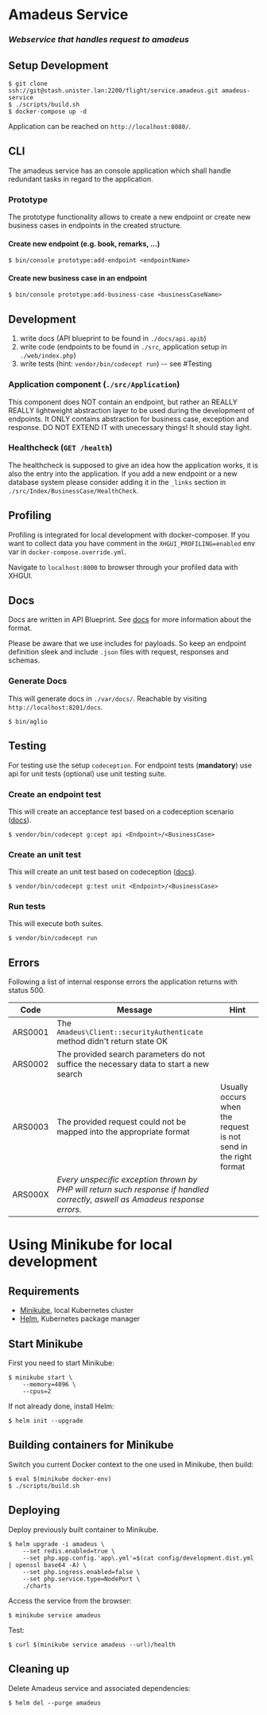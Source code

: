 # Amadeus Service

### *Webservice that handles request to amadeus*

## Setup Development

```
$ git clone ssh://git@stash.unister.lan:2200/flight/service.amadeus.git amadeus-service
$ ./scripts/build.sh
$ docker-compose up -d
```

Application can be reached on `http://localhost:8080/`.

## CLI

The amadeus service has an console application which shall handle redundant
tasks in regard to the application.

### Prototype

The prototype functionality allows to create a new endpoint or create new
business cases in endpoints in the created structure.

#### Create new endpoint (e.g. book, remarks, ...)

```
$ bin/console prototype:add-endpoint <endpointName>
```

#### Create new business case in an endpoint

```
$ bin/console prototype:add-business-case <businessCaseName>
```

## Development

1. write docs (API blueprint to be found in `./docs/api.apib`)
2. write code (endpoints to be found in `./src`, application setup in `./web/index.php`)
3. write tests (hint: `vendor/bin/codecept run`) -- see #Testing

### Application component (`./src/Application`)

This component does NOT contain an endpoint, but rather an REALLY REALLY lightweight abstraction layer to be used
during the development of endpoints.
It ONLY contains abstraction for business case, exception and response. DO NOT EXTEND IT with unecessary things!
It should stay light.

### Healthcheck (`GET /health`)

The healthcheck is supposed to give an idea how the application works, it is also the entry into the application.
If you add a new endpoint or a new database system please consider adding it in the `_links`
section in `./src/Index/BusinessCase/HealthCheck`.

## Profiling
Profiling is integrated for local development with docker-composer. If you want to collect data you have comment in the `XHGUI_PROFILING=enabled` env var in `docker-compose.override.yml`.

Navigate to `localhost:8000` to browser through your profiled data with XHGUI.

## Docs

Docs are written in API Blueprint. See [docs](https://apiblueprint.org/) for more information about
the format.

Please be aware that we use includes for payloads. So keep an endpoint definition sleek and
include `.json` files with request, responses and schemas.

### Generate Docs

This will generate docs in `./var/docs/`. Reachable by visiting `http://localhost:8201/docs`.

```
$ bin/aglio
```

## Testing

For testing use the setup `codeception`. For endpoint tests (**mandatory**) use api for unit tests (optional)
use unit testing suite.

### Create an endpoint test

This will create an acceptance test based on a codeception
scenario ([docs](http://codeception.com/docs/03-AcceptanceTests)).

```
$ vendor/bin/codecept g:cept api <Endpoint>/<BusinessCase>
```

### Create an unit test

This will create an unit test based on
codeception ([docs](http://codeception.com/docs/05-UnitTests)).

```
$ vendor/bin/codecept g:test unit <Endpoint>/<BusinessCase>
```

### Run tests

This will execute both suites.

```
$ vendor/bin/codecept run
```

## Errors

Following a list of internal response errors the application returns with status 500.

| Code | Message | Hint |
|---|---|---|
| ARS0001 | The `Amadeus\Client::securityAuthenticate` method didn't return state OK | |
| ARS0002 | The provided search parameters do not suffice the necessary data to start a new search | |
| ARS0003 | The provided request could not be mapped into the appropriate format | Usually occurs when the request is not send in the right format |
| ARS000X | *Every unspecific exception thrown by PHP will return such response if handled correctly, aswell as Amadeus response errors.* | |


# Using Minikube for local development

## Requirements

- [Minikube](https://github.com/kubernetes/minikube), local Kubernetes cluster
- [Helm](https://docs.helm.sh/), Kubernetes package manager

## Start Minikube

First you need to start Minikube:

```
$ minikube start \
    --memory=4096 \
    --cpus=2
```

If not already done, install Helm:

```
$ helm init --upgrade
```

## Building containers for Minikube

Switch you current Docker context to the one used in Minikube, then build:

```
$ eval $(minikube docker-env)
$ ./scripts/build.sh
```

## Deploying

Deploy previously built container to Minikube.

```
$ helm upgrade -i amadeus \
    --set redis.enabled=true \
    --set php.app.config.'app\.yml'=$(cat config/development.dist.yml | openssl base64 -A) \
    --set php.ingress.enabled=false \
    --set php.service.type=NodePort \
    ./charts
```

Access the service from the browser:

```
$ minikube service amadeus
```

Test:
```
$ curl $(minikube service amadeus --url)/health
```

## Cleaning up

Delete Amadeus service and associated dependencies:

```
$ helm del --purge amadeus
```
